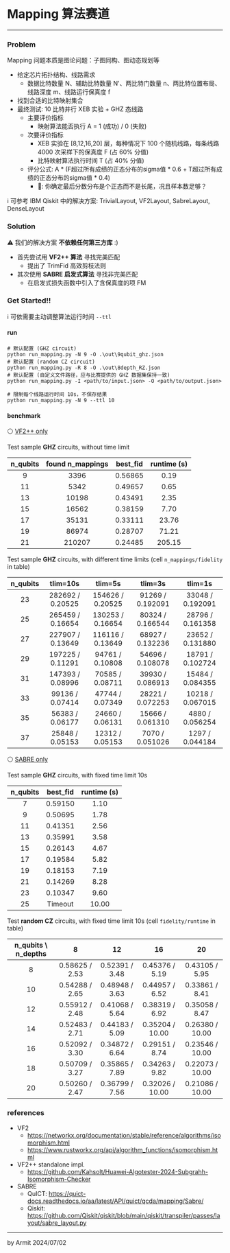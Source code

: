 # Mapping 算法赛道

----

### Problem

Mapping 问题本质是图论问题：子图同构、图动态规划等

- 给定芯片拓扑结构、线路需求
  - 数据比特数量 N、辅助比特数量 N'、两比特门数量 n、两比特位置布局、线路深度 m、线路运行保真度 f
- 找到合适的比特映射集合
- 最终测试: 10 比特并行 XEB 实验 + GHZ 态线路
  - 主要评价指标 
    - 映射算法能否执行 A = 1 (成功) / 0 (失败)
  - 次要评价指标
    - XEB 实验在 [8,12,16,20] 层，每种情况下 100 个随机线路，每条线路 4000 次采样下的保真度 F (占 60% 分值)
    - 比特映射算法执行时间 T (占 40% 分值)
  - 评分公式: A * (F超过所有成绩的正态分布的sigma值 * 0.6 + T超过所有成绩的正态分布的sigma值 * 0.4)
    - 🤔: 你确定最后分数分布是个正态而不是长尾，况且样本数足够？

ℹ 可参考 IBM Qiskit 中的解决方案: TrivialLayout, VF2Layout, SabreLayout, DenseLayout


### Solution

⚠ 我们的解决方案 **不依赖任何第三方库** :)

- 首先尝试用 **VF2++ 算法** 寻找完美匹配
  - 提出了 TrimFid 高效剪枝法则
- 其次使用 **SABRE 启发式算法** 寻找非完美匹配
  - 在启发式损失函数中引入了含保真度的项 FM


### Get Started!!

ℹ 可依需要主动调整算法运行时间 `--ttl`

#### run

```shell
# 默认配置 (GHZ circuit)
python run_mapping.py -N 9 -O .\out\9qubit_ghz.json
# 默认配置 (random CZ circuit)
python run_mapping.py -R 8 -O .\out\8depth_RZ.json
# 默认配置 (自定义文件路径，应与比赛提供的 GHZ 数据集保持一致)
python run_mapping.py -I <path/to/input.json> -O <path/to/output.json>

# 限制每个线路运行时间 10s，不保存结果
python run_mapping.py -N 9 --ttl 10
```

#### benchmark

⚪ [VF2++ only](./run_mapping_vf2pp.py)

Test sample **GHZ** circuits, without time limit

| n_qubits | found n_mappings | best_fid | runtime (s) |
| :-: | :-: | :-: | :-: |
|  9 |   3396 | 0.56865 |   0.19 |
| 11 |   5342 | 0.49657 |   0.65 |
| 13 |  10198 | 0.43491 |   2.35 |
| 15 |  16562 | 0.38159 |   7.70 |
| 17 |  35131 | 0.33111 |  23.76 |
| 19 |  86974 | 0.28707 |  71.21 |
| 21 | 210207 | 0.24485 | 205.15 |

Test sample **GHZ** circuits, with different time limits (cell `n_mappings/fidelity` in table)

| n_qubits | tlim=10s | tlim=5s | tlim=3s | tlim=1s |
| :-: | :-: | :-: | :-: | :-: |
| 23 | 282692 / 0.20525 | 154626 / 0.20525 | 91269 / 0.192091 | 33048 / 0.192091 |
| 25 | 265459 / 0.16654 | 130253 / 0.16654 | 80324 / 0.166544 | 28796 / 0.161358 |
| 27 | 227907 / 0.13649 | 116116 / 0.13649 | 68927 / 0.132236 | 23652 / 0.131880 |
| 29 | 197225 / 0.11291 |  94761 / 0.10808 | 54696 / 0.108078 | 18791 / 0.102724 |
| 31 | 147393 / 0.08996 |  70585 / 0.08711 | 39930 / 0.086913 | 15484 / 0.084355 |
| 33 |  99136 / 0.07414 |  47744 / 0.07349 | 28221 / 0.072253 | 10218 / 0.067015 |
| 35 |  56383 / 0.06177 |  24660 / 0.06131 | 15666 / 0.061310 |  4880 / 0.056254 |
| 37 |  25848 / 0.05153 |  12312 / 0.05153 |  7070 / 0.051026 |  1297 / 0.044184 |

⚪ [SABRE only](./run_mapping_sabre.py)

Test sample **GHZ** circuits, with fixed time limit 10s

| n_qubits | best_fid | runtime (s) |
| :-: | :-: | :-: |
|  7 | 0.59150 |  1.10 |
|  9 | 0.50695 |  1.78 |
| 11 | 0.41351 |  2.56 |
| 13 | 0.35991 |  3.58 |
| 15 | 0.26143 |  4.67 |
| 17 | 0.19584 |  5.82 |
| 19 | 0.18153 |  7.19 |
| 21 | 0.14269 |  8.28 |
| 23 | 0.10347 |  9.60 |
| 25 | Timeout | 10.00 |

Test **random CZ** circuits, with fixed time limit 10s (cell `fidelity/runtime` in table)

| n_qubits \ n_depths | 8 | 12 | 16 | 20 |
| :-: | :-: | :-: | :-: | :-: |
|  8 | 0.58625 / 2.53 | 0.52391 / 3.48 | 0.45376 /  5.19 | 0.43105 /  5.95 |
| 10 | 0.54288 / 2.65 | 0.48948 / 3.63 | 0.44957 /  6.52 | 0.33861 /  8.41 |
| 12 | 0.55912 / 2.48 | 0.41068 / 5.64 | 0.38319 /  6.92 | 0.35058 /  8.47 |
| 14 | 0.52483 / 2.71 | 0.44183 / 5.09 | 0.35204 / 10.00 | 0.26380 / 10.00 |
| 16 | 0.52092 / 3.30 | 0.34872 / 6.64 | 0.29151 /  8.74 | 0.23546 / 10.00 |
| 18 | 0.50709 / 3.27 | 0.35865 / 7.89 | 0.34263 /  9.82 | 0.22073 / 10.00 |
| 20 | 0.50260 / 2.47 | 0.36799 / 7.56 | 0.32026 / 10.00 | 0.21086 / 10.00 |


### references

- VF2
  - https://networkx.org/documentation/stable/reference/algorithms/isomorphism.html
  - https://www.rustworkx.org/api/algorithm_functions/isomorphism.html
- VF2++ standalone impl.
  - https://github.com/Kahsolt/Huawei-Algotester-2024-Subgrahh-Isomorphism-Checker
- SABRE
  - QuICT: https://quict-docs.readthedocs.io/aa/latest/API/quict/qcda/mapping/Sabre/
  - Qiskit: https://github.com/Qiskit/qiskit/blob/main/qiskit/transpiler/passes/layout/sabre_layout.py

----
by Armit
2024/07/02 
